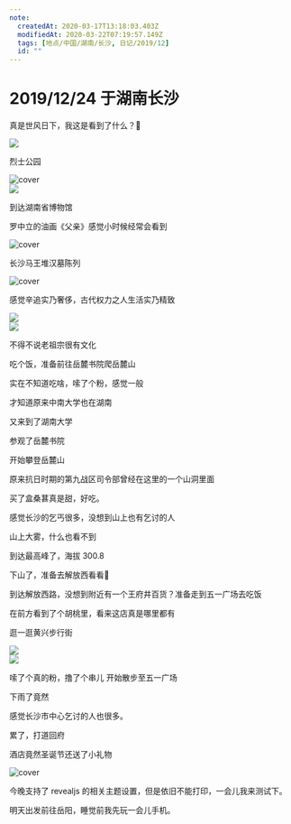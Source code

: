 ```yaml
---
note:
  createdAt: 2020-03-17T13:18:03.403Z
  modifiedAt: 2020-03-22T07:19:57.149Z
  tags: [地点/中国/湖南/长沙, 日记/2019/12]
  id: ""
---
```


# 2019/12/24 于湖南长沙

<!-- @timer "date":"Tue Dec 24 2019 09:49:50 GMT+0800 (CST)" -->

真是世风日下，我这是看到了什么？:new_moon_with_face:

![](https://i.loli.net/2019/12/24/hVkLeOFXg6SZ2fJ.jpg)

<!-- @timer "date":"Tue Dec 24 2019 10:30:45 GMT+0800 (China Standard Time)","duration":"41 minutes" -->

烈士公园

![cover](https://i.loli.net/2019/12/24/93TXHq5FO8lNsDn.jpg)  
![](https://i.loli.net/2019/12/24/XQtkhGD9OgwYsf7.jpg)

<!-- @timer "date":"Tue Dec 24 2019 10:52:14 GMT+0800 (China Standard Time)","duration":"21 minutes" -->

到达湖南省博物馆

罗中立的油画《父亲》感觉小时候经常会看到

![cover](https://i.loli.net/2019/12/24/RbPkEqpVlIQ53sY.jpg)

<!-- @timer "date":"Tue Dec 24 2019 11:12:14 GMT+0800 (China Standard Time)","duration":"20 minutes" -->

长沙马王堆汉墓陈列

![cover](https://i.loli.net/2019/12/24/9mTY7rkINBCtfap.jpg)

感觉辛追实乃奢侈，古代权力之人生活实乃精致

![](https://i.loli.net/2019/12/24/SIFOnqhAXiG9PfC.jpg)  
![](https://i.loli.net/2019/12/24/uy6BHwMdAQaiKp3.jpg)

不得不说老祖宗很有文化

<!-- @timer "date":"Tue Dec 24 2019 11:54:56 GMT+0800 (China Standard Time)","duration":"43 minutes" -->

吃个饭，准备前往岳麓书院爬岳麓山

<!-- @timer "date":"Tue Dec 24 2019 12:19:43 GMT+0800 (China Standard Time)","duration":"25 minutes" -->

实在不知道吃啥，嗦了个粉，感觉一般

才知道原来中南大学也在湖南

<!-- @timer "date":"Tue Dec 24 2019 13:18:51 GMT+0800 (China Standard Time)","duration":"about 1 hour" -->

又来到了湖南大学

<!-- @timer "date":"Tue Dec 24 2019 14:14:56 GMT+0800 (China Standard Time)","duration":"about 1 hour" -->

参观了岳麓书院

开始攀登岳麓山

原来抗日时期的第九战区司令部曾经在这里的一个山洞里面

买了盒桑葚真是甜，好吃。

感觉长沙的乞丐很多，没想到山上也有乞讨的人

<!-- @timer "date":"Tue Dec 24 2019 15:09:02 GMT+0800 (China Standard Time)","duration":"about 1 hour" -->

山上大雾，什么也看不到

<!-- @timer "date":"Tue Dec 24 2019 15:12:38 GMT+0800 (China Standard Time)","duration":"4 minutes" -->

到达最高峰了，海拔 300.8

<!-- @timer "date":"Tue Dec 24 2019 15:54:29 GMT+0800 (China Standard Time)","duration":"42 minutes" -->

下山了，准备去解放西看看:eyes:

<!-- @timer "date":"Tue Dec 24 2019 16:37:54 GMT+0800 (China Standard Time)","duration":"43 minutes" -->

到达解放西路，没想到附近有一个王府井百货？准备走到五一广场去吃饭

在前方看到了个胡桃里，看来这店真是哪里都有

<!-- @timer "date":"Tue Dec 24 2019 16:44:00 GMT+0800 (China Standard Time)","duration":"6 minutes" -->

逛一逛黄兴步行街

![](https://i.loli.net/2019/12/24/jNQcDLqBpXR45mb.jpg)  
![](https://i.loli.net/2019/12/24/sk5MJECVYvxjy2w.jpg)

<!-- @timer "date":"Tue Dec 24 2019 17:37:41 GMT+0800 (China Standard Time)","duration":"about 1 hour" -->

嗦了个真的粉，撸了个串儿
开始散步至五一广场

<!-- @timer "date":"Tue Dec 24 2019 17:58:00 GMT+0800 (China Standard Time)","duration":"20 minutes" -->

下雨了竟然

感觉长沙市中心乞讨的人也很多。

累了，打道回府

<!-- @timer "date":"Tue Dec 24 2019 18:33:40 GMT+0800 (China Standard Time)","duration":"36 minutes" -->

酒店竟然圣诞节还送了小礼物

![cover](https://i.loli.net/2019/12/24/2Bvj4LUIStOGezP.jpg)

<!-- @timer "date":"Tue Dec 24 2019 22:19:37 GMT+0800 (China Standard Time)","duration":"about 4 hours" -->

今晚支持了 revealjs 的相关主题设置，但是依旧不能打印，一会儿我来测试下。

明天出发前往岳阳，睡觉前我先玩一会儿手机。

